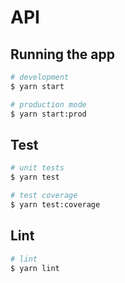 # API

## Running the app

```bash
# development
$ yarn start

# production mode
$ yarn start:prod
```

## Test

```bash
# unit tests
$ yarn test

# test coverage
$ yarn test:coverage
```

## Lint

```bash
# lint
$ yarn lint
```
